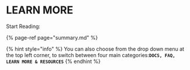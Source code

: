# LEARN MORE

Start Reading:

{% page-ref page="summary.md" %}

{% hint style="info" %}
You can also choose from the drop down menu at the top left corner, to switch between four main categories:**`DOCS, FAQ, LEARN MORE & RESOURCES`**
{% endhint %}

